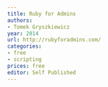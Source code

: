 ```yaml
---
title: Ruby for Admins
authors:
- Tomek Gryszkiewicz
year: 2014
url: http://rubyforadmins.com/
categories:
- free
- scripting
prices: free
editor: Self Published
---
```

